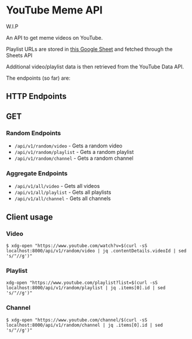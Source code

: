 # YouTube Meme API

W.I.P

An API to get meme videos on YouTube.

Playlist URLs are stored in [this Google Sheet](https://docs.google.com/spreadsheets/d/1MuvC8JpJte1wzAS0m9qR0rr2-gxzL8aaX6lvlKeAqvs/edit?usp=sharing)
and fetched through the Sheets API

Additional video/playlist data is then retrieved from the YouTube Data API.

The endpoints (so far) are:

## HTTP Endpoints

## GET

### Random Endpoints

- `/api/v1/random/video` - Gets a random video
- `/api/v1/random/playlist` - Gets a random playlist
- `/api/v1/random/channel` - Gets a random channel

### Aggregate Endpoints

- `/api/v1/all/video` - Gets all videos
- `/api/v1/all/playlist` - Gets all playlists
- `/api/v1/all/channel` - Gets all channels

## Client usage

### Video

```shell
$ xdg-open "https://www.youtube.com/watch?v=$(curl -sS localhost:8000/api/v1/random/video | jq .contentDetails.videoId | sed 's/"//g')"
```

### Playlist

```shell
xdg-open "https://www.youtube.com/playlist?list=$(curl -sS localhost:8000/api/v1/random/playlist | jq .items[0].id | sed 's/"//g')"
```

### Channel

```shell
$ xdg-open "https://www.youtube.com/channel/$(curl -sS localhost:8000/api/v1/random/channel | jq .items[0].id | sed 's/"//g')"
```
